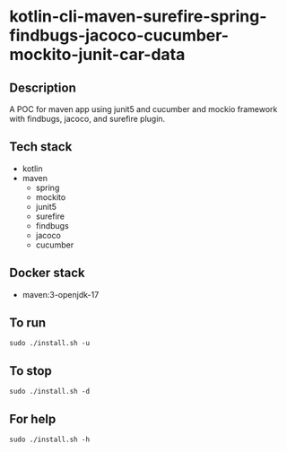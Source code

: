 # kotlin-cli-maven-surefire-spring-findbugs-jacoco-cucumber-mockito-junit-car-data

## Description
A POC for maven app using junit5
and cucumber and mockio framework
 with findbugs,
jacoco, and surefire plugin.

## Tech stack
- kotlin
- maven
	- spring
	- mockito
  - junit5
  - surefire
  - findbugs
  - jacoco
  - cucumber

## Docker stack
- maven:3-openjdk-17

## To run
`sudo ./install.sh -u`

## To stop
`sudo ./install.sh -d`

## For help
`sudo ./install.sh -h`

